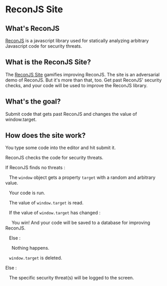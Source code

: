 # ReconJS Site

## What's ReconJS

[ReconJS](https://github.com/theSherwood/ReconJS) is a javascript library used for statically analyzing arbitrary Javascript code for security threats.

## What is the ReconJS Site?

The [ReconJS Site](https://reconjs-site.thesherwood.now.sh/) gamifies improving ReconJS. The site is an adversarial demo of ReconJS. But it's more than that, too. Get past ReconJS' security checks, and your code will be used to improve the ReconJS library.

## What's the goal?

Submit code that gets past ReconJS and changes the value of window.target.

## How does the site work?

You type some code into the editor and hit submit it.

ReconJS checks the code for security threats.

If ReconJS finds no threats :

&nbsp;&nbsp; The `window` object gets a property `target` with a random and arbitrary value.

&nbsp;&nbsp; Your code is run.

&nbsp;&nbsp; The value of `window.target` is read.

&nbsp;&nbsp; If the value of `window.target` has changed :

&nbsp;&nbsp;&nbsp;&nbsp; You win! And your code will be saved to a database for improving ReconJS.

&nbsp;&nbsp; Else :

&nbsp;&nbsp;&nbsp;&nbsp; Nothing happens.

&nbsp;&nbsp; `window.target` is deleted.

Else :

&nbsp;&nbsp; The specific security threat(s) will be logged to the screen.

